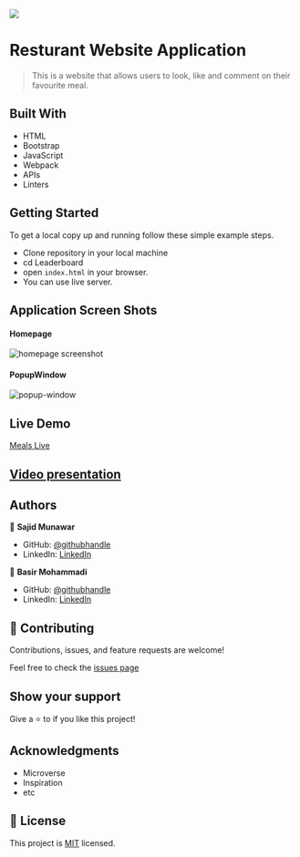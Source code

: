 ![](https://img.shields.io/badge/Microverse-blueviolet)

# Resturant Website Application

> This is a website that allows users to look, like and comment on their favourite meal.


## Built With

- HTML
- Bootstrap
- JavaScript
- Webpack
- APIs
- Linters

## Getting Started

To get a local copy up and running follow these simple example steps.

- Clone repository in your local machine 
- cd Leaderboard
- open `index.html` in your browser.
- You can use live server.

## Application Screen Shots

#### Homepage

![homepage screenshot](./src/images/home.png)

#### PopupWindow

![popup-window](./src/images/popup.png)

## Live Demo

[Meals Live](https://sajid-munawar.github.io/Capstone_Javascript/)

## [Video presentation](https://drive.google.com/file/d/1uRAmNc65VcY2z7mJbhmda30WQmQB4NEs/view?usp=sharing)


## Authors

👤 **Sajid Munawar**

- GitHub: [@githubhandle](https://github.com/sajid-munawar)
- LinkedIn: [LinkedIn](https://www.linkedin.com/in/sajid-munawar-41ba26180/)

👤 **Basir Mohammadi**

- GitHub: [@githubhandle](https://github.com/Basir-Mohammadi)
- LinkedIn: [LinkedIn](https://www.linkedin.com/in/basir-mohammadi-1296b3157/)

## 🤝 Contributing

Contributions, issues, and feature requests are welcome!

Feel free to check the [issues page](https://github.com/sajid-munawar/Capstone-Javascript/issues)

## Show your support

Give a ⭐️ to if you like this project!


## Acknowledgments

- Microverse
- Inspiration
- etc

## 📝 License

This project is [MIT](./MIT.md) licensed.

